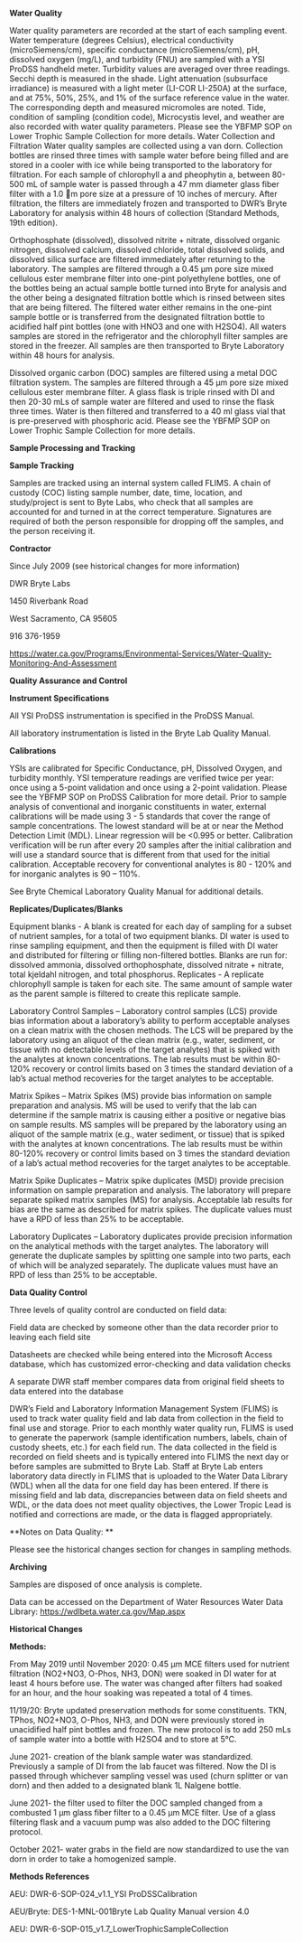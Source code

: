 **Water Quality**

Water quality parameters are recorded at the start of each sampling event. Water temperature (degrees Celsius), electrical conductivity (microSiemens/cm), specific conductance (microSiemens/cm), pH, dissolved oxygen (mg/L), and turbidity (FNU) are sampled with a YSI ProDSS handheld meter. Turbidity values are averaged over three readings. Secchi depth is measured in the shade. Light attenuation (subsurface irradiance) is measured with a light meter (LI-COR LI-250A) at the surface, and at 75%, 50%, 25%, and 1% of the surface reference value in the water. The corresponding depth and measured micromoles are noted. Tide, condition of sampling (condition code), Microcystis level, and weather are also recorded with water quality parameters. Please see the YBFMP SOP on Lower Trophic Sample Collection for more details. 
Water Collection and Filtration 
Water quality samples are collected using a van dorn. Collection bottles are rinsed three times with sample water before being filled and are stored in a cooler with ice while being transported to the laboratory for filtration. 
For each sample of chlorophyll a and pheophytin a, between 80-500 mL of sample water is passed through a 47 mm diameter glass fiber filter with a 1.0 m pore size at a pressure of 10 inches of mercury. After filtration, the filters are immediately frozen and transported to DWR’s Bryte Laboratory for analysis within 48 hours of collection (Standard Methods, 19th edition).	

Orthophosphate (dissolved), dissolved nitrite + nitrate, dissolved organic nitrogen, dissolved calcium, dissolved chloride, total dissolved solids, and dissolved silica surface are filtered immediately after returning to the laboratory. The samples are filtered through a 0.45 µm pore size mixed cellulous ester membrane filter into one-pint polyethylene bottles, one of the bottles being an actual sample bottle turned into Bryte for analysis and the other being a designated filtration bottle which is rinsed between sites that are being filtered. The filtered water either remains in the one-pint sample bottle or is transferred from the designated filtration bottle to acidified half pint bottles (one with HNO3 and one with H2SO4). All waters samples are stored in the refrigerator and the chlorophyll filter samples are stored in the freezer. All samples are then transported to Bryte Laboratory within 48 hours for analysis.

Dissolved organic carbon (DOC) samples are filtered using a metal DOC filtration system. The samples are filtered through a 45 µm pore size mixed cellulous ester membrane filter. A glass flask is triple rinsed with DI and then 20-30 mLs of sample water are filtered and used to rinse the flask three times. Water is then filtered and transferred to a 40 ml glass vial that is pre-preserved with phosphoric acid.
Please see the YBFMP SOP on Lower Trophic Sample Collection for more details.

**Sample Processing and Tracking**

**Sample Tracking**

Samples are tracked using an internal system called FLIMS. A chain of custody (COC) listing sample number, date, time, location, and study/project is sent to Byte Labs, who check that all samples are accounted for and turned in at the correct temperature. Signatures are required of both the person responsible for dropping off the samples, and the person receiving it. 

**Contractor**

Since July 2009 (see historical changes for more information)

DWR Bryte Labs

1450 Riverbank Road

West Sacramento, CA 95605

916 376-1959 

https://water.ca.gov/Programs/Environmental-Services/Water-Quality-Monitoring-And-Assessment

**Quality Assurance and Control**

**Instrument Specifications**

All YSI ProDSS instrumentation is specified in the ProDSS Manual. 

All laboratory instrumentation is listed in the Bryte Lab Quality Manual.

**Calibrations**

YSIs are calibrated for Specific Conductance, pH, Dissolved Oxygen, and turbidity monthly. YSI temperature readings are verified twice per year: once using a 5-point validation and once using a 2-point validation. Please see the YBFMP SOP on ProDSS Calibration for more detail. 
Prior to sample analysis of conventional and inorganic constituents in water, external calibrations will be made using 3 - 5 standards that cover the range of sample concentrations. The lowest standard will be at or near the Method Detection Limit (MDL). Linear regression will be <0.995 or better. Calibration verification will be run after every 20 samples after the initial calibration and will use a standard source that is different from that used for the initial calibration. Acceptable recovery for conventional analytes is 80 - 120% and for inorganic analytes is 90 – 110%.

See Bryte Chemical Laboratory Quality Manual for additional details.

**Replicates/Duplicates/Blanks**

Equipment blanks - A blank is created for each day of sampling for a subset of nutrient samples, for a total of two equipment blanks. DI water is used to rinse sampling equipment, and then the equipment is filled with DI water and distributed for filtering or filling non-filtered bottles. Blanks are run for: dissolved ammonia, dissolved orthophosphate, dissolved nitrate + nitrate, total kjeldahl nitrogen, and total phosphorus. 
Replicates - A replicate chlorophyll sample is taken for each site. The same amount of sample water as the parent sample is filtered to create this replicate sample. 

Laboratory Control Samples – Laboratory control samples (LCS) provide bias information about a laboratory’s ability to perform acceptable analyses on a clean matrix with the chosen methods. The LCS will be prepared by the laboratory using an aliquot of the clean matrix (e.g., water, sediment, or tissue with no detectable levels of the target analytes) that is spiked with the analytes at known concentrations. The lab results must be within 80-120% recovery or control limits based on 3 times the standard deviation of a lab’s actual method recoveries for the target analytes to be acceptable.

Matrix Spikes – Matrix Spikes (MS) provide bias information on sample preparation and analysis. MS will be used to verify that the lab can determine if the sample matrix is causing either a positive or negative bias on sample results. MS samples will be prepared by the laboratory using an aliquot of the sample matrix (e.g., water sediment, or tissue) that is spiked with the analytes at known concentrations. The lab results must be within 80-120% recovery or control limits based on 3 times the standard deviation of a lab’s actual method recoveries for the target analytes to be acceptable.

Matrix Spike Duplicates – Matrix spike duplicates (MSD) provide precision information on sample preparation and analysis. The laboratory will prepare separate spiked matrix samples (MS) for analysis. Acceptable lab results for bias are the same as described for matrix spikes. The duplicate values must have a RPD of less than 25% to be acceptable.

Laboratory Duplicates – Laboratory duplicates provide precision information on the analytical methods with the target analytes. The laboratory will generate the duplicate samples by splitting one sample into two parts, each of which will be analyzed separately. The duplicate values must have an RPD of less than 25% to be acceptable.

**Data Quality Control**

Three levels of quality control are conducted on field data: 

Field data are checked by someone other than the data recorder prior to leaving each field site

Datasheets are checked while being entered into the Microsoft Access database, which has customized error-checking and data validation checks

A separate DWR staff member compares data from original field sheets to data entered into the database


DWR’s Field and Laboratory Information Management System (FLIMS) is used to track water quality field and lab data from collection in the field to final use and storage. Prior to each monthly water quality run, FLIMS is used to generate the paperwork (sample identification numbers, labels, chain of custody sheets, etc.) for each field run. The data collected in the field is recorded on field sheets and is typically entered into FLIMS the next day or before samples are submitted to Bryte Lab. Staff at Bryte Lab enters laboratory data directly in FLIMS that is uploaded to the Water Data Library (WDL) when all the data for one field day has been entered. If there is missing field and lab data, discrepancies between data on field sheets and WDL, or the data does not meet quality objectives, the Lower Tropic Lead is notified and corrections are made, or the data is flagged appropriately.

**Notes on Data Quality: **

Please see the historical changes section for changes in sampling methods.

**Archiving**

Samples are disposed of once analysis is complete.

Data can be accessed on the Department of Water Resources Water Data Library:
https://wdlbeta.water.ca.gov/Map.aspx


**Historical Changes**

**Methods:**

From May 2019 until November 2020: 0.45 µm MCE filters used for nutrient filtration (NO2+NO3, O-Phos, NH3, DON) were soaked in DI water for at least 4 hours before use. The water was changed after filters had soaked for an hour, and the hour soaking was repeated a total of 4 times.

11/19/20: Bryte updated preservation methods for some constituents. TKN, TPhos, NO2+NO3, O-Phos, NH3, and DON were previously stored in unacidified half pint bottles and frozen. The new protocol is to add 250 mLs of sample water into a bottle with H2SO4 and to store at 5°C. 

June 2021- creation of the blank sample water was standardized. Previously a sample of DI from the lab faucet was filtered. Now the DI is passed through whichever sampling vessel was used (churn splitter or van dorn) and then added to a designated blank 1L Nalgene bottle. 

June 2021- the filter used to filter the DOC sampled changed from a combusted 1 µm glass fiber filter to a 0.45 µm MCE filter. Use of a glass filtering flask and a vacuum pump was also added to the DOC filtering protocol. 

October 2021- water grabs in the field are now standardized to use the van dorn in order to take a homogenized sample. 


**Methods References**


AEU: 	DWR-6-SOP-024_v1.1_YSI ProDSSCalibration

AEU/Bryte:	DES-1-MNL-001Bryte Lab Quality Manual version 4.0

AEU:	DWR-6-SOP-015_v1.7_LowerTrophicSampleCollection

